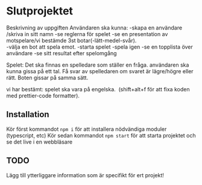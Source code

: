 

# Slutprojektet
Beskrivning av uppgiften
Användaren ska kunna:
-skapa en användare /skriva in sitt namn
-se reglerna för spelet
-se en presentation av motspelare/vi bestämde 3st botar(-lätt-medel-svår).  
-välja en bot att spela emot.
-starta spelet
-spela igen
-se en topplista över användare
-se sitt resultat efter spelomgång

Spelet:
Det ska finnas en spelledare som ställer en fråga.
användaren ska kunna gissa på ett tal. 
Få svar av spelledaren om svaret är lägre/högre eller rätt.
Boten gissar på samma sätt. 

vi har bestämt: spelet ska vara på engelska. 
(shift+alt+f för att fixa koden med prettier-code formatter).

## Installation

Kör först kommandot `npm i` för att installera nödvändiga moduler (typescript, etc)
Kör sedan kommandot `npm start` för att starta projektet och se det live i en webbläsare

## TODO
Lägg till ytterliggare information som är specifikt för ert projekt!